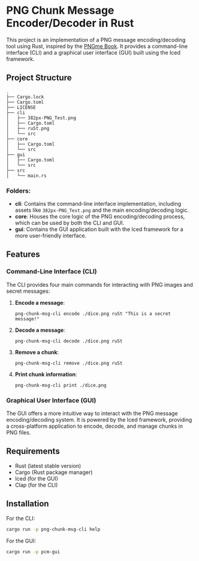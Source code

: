 
# PNG Chunk Message Encoder/Decoder in Rust

This project is an implementation of a PNG message encoding/decoding tool using Rust, inspired by the [PNGme Book](https://jrdngr.github.io/pngme_book/chapter_4.html). It provides a command-line interface (CLI) and a graphical user interface (GUI) built using the Iced framework.

## Project Structure

```
.
├── Cargo.lock
├── Cargo.toml
├── LICENSE
├── cli
│   ├── 382px-PNG_Test.png
│   ├── Cargo.toml
│   ├── ruSt.png
│   └── src
├── core
│   ├── Cargo.toml
│   └── src
├── gui
│   ├── Cargo.toml
│   └── src
├── src
│   └── main.rs
```

### Folders:
- **cli**: Contains the command-line interface implementation, including assets like `382px-PNG_Test.png` and the main encoding/decoding logic.
- **core**: Houses the core logic of the PNG encoding/decoding process, which can be used by both the CLI and GUI.
- **gui**: Contains the GUI application built with the Iced framework for a more user-friendly interface.

## Features

### Command-Line Interface (CLI)
The CLI provides four main commands for interacting with PNG images and secret messages:

1. **Encode a message**: 
   ```
   png-chunk-msg-cli encode ./dice.png ruSt "This is a secret message!"
   ```

2. **Decode a message**:
   ```
   png-chunk-msg-cli decode ./dice.png ruSt
   ```

3. **Remove a chunk**:
   ```
   png-chunk-msg-cli remove ./dice.png ruSt
   ```

4. **Print chunk information**:
   ```
   png-chunk-msg-cli print ./dice.png
   ```

### Graphical User Interface (GUI)
The GUI offers a more intuitive way to interact with the PNG message encoding/decoding system. It is powered by the Iced framework, providing a cross-platform application to encode, decode, and manage chunks in PNG files.

## Requirements

- Rust (latest stable version)
- Cargo (Rust package manager)
- Iced (for the GUI)
- Clap (for the CLI)

## Installation

For the CLI:

```bash
cargo run -p png-chunk-msg-cli help
```

For the GUI:

```bash
cargo run -p pcm-gui  
```

